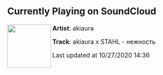 ## Currently Playing on SoundCloud

[<img align="left" width="100" src="https://i1.sndcdn.com/artworks-lctHDbvnTNHhnfBO-HJolxw-t50x50.jpg">](https://soundcloud.com/akiaura/nezhnostx)

**Artist**: akiaura 

**Track**: akiaura x STAHL - нежность

Last updated at 10/27/2020 14:36

